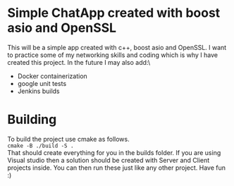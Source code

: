 # Simple ChatApp created with boost asio and OpenSSL
This will be a simple app created with c++, boost asio and OpenSSL. I want to practice some of my networking skills and coding which is why I have created this project. In the future I may also add:\
- Docker containerization
- google unit tests
- Jenkins builds

# Building
To build the project use cmake as follows.\
`cmake -B ./build -S .`\
That should create everything for you in the builds folder. If you are using Visual studio then a solution should be created with Server and Client projects inside. You can then run these just like any other project. Have fun :) 